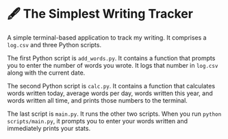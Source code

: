 # 🖋️ The Simplest Writing Tracker

A simple terminal-based application to track my writing. It comprises a `log.csv` and three Python scripts.

The first Python script is `add_words.py`. It contains a function that prompts you to enter the number of words you wrote. It logs that number in `log.csv` along with the current date.

The second Python script is `calc.py`. It contains a function that calculates words written today, average words per day, words written this year, and words written all time, and prints those numbers to the terminal.

The last script is `main.py`. It runs the other two scripts. When you run `python scripts/main.py`, it prompts you to enter your words written and immediately prints your stats.
